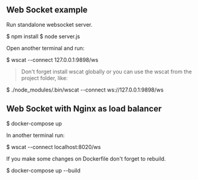 ## Web Socket example

Run standalone websocket server.

$ npm install
$ node server.js

Open another terminal and run:

$ wscat  --connect 127.0.0.1:9898/ws

> Don't forget install wscat globally or you can use the wscat from the project folder, like:

$ ./node_modules/.bin/wscat  --connect ws://127.0.0.1:9898/ws


## Web Socket with Nginx as load balancer

$ docker-compose up

In another terminal run:

$ wscat  --connect localhost:8020/ws


If you make some changes on Dockerfile don't forget to rebuild.

$ docker-compose up --build


